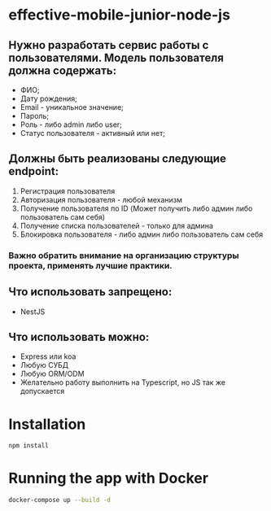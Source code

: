 # effective-mobile-junior-node-js

## Нужно разработать сервис работы с пользователями. Модель пользователя должна содержать:

- ФИО;
- Дату рождения;
- Email - уникальное значение;
- Пароль;
- Роль - либо admin либо user;
- Статус пользователя - активный или нет;

## Должны быть реализованы следующие endpoint:

1. Регистрация пользователя
2. Авторизация пользователя - любой механизм
3. Получение пользователя по ID (Может получить либо админ либо пользователь сам себя)
4. Получение списка пользователей - только для админа
5. Блокировка пользователя - либо админ либо пользователь сам себя

### Важно обратить внимание на организацию структуры проекта, применять лучшие практики.

## Что использовать запрещено:

- NestJS

## Что использовать можно:

- Express или koa
- Любую СУБД
- Любую ORM/ODM
- Желательно работу выполнить на Typescript, но JS так же допускается

# Installation

```bash
npm install
```

# Running the app with Docker

```bash
docker-compose up --build -d
```
